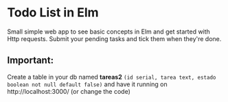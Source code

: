 # Todo List in Elm

Small simple web app to see basic concepts in Elm and get started with Http requests. 
Submit your pending tasks and tick them when they're done.
## Important: 
Create a table in your db named **tareas2** `(id serial, tarea text, estado boolean not null default false)` and have it running on http://localhost:3000/  (or change the code)
